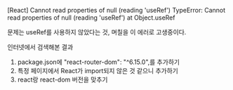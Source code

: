 [React] Cannot read properties of null (reading 'useRef') TypeError: Cannot read properties of null (reading 'useRef') at Object.useRef

문제는 useRef를 사용하지 않았다는 것, 며칠을 이 에러로 고생중이다.

인터넷에서 검색해본 결과
1. package.json에 "react-router-dom": "^6.15.0",를 추가하기
2. 특정 페이지에서 React가 import되지 않은 것 같으니 추가하기
3. react랑 react-dom 버전을 맞추기